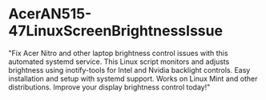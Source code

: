 # AcerAN515-47LinuxScreenBrightnessIssue
"Fix Acer Nitro and other laptop brightness control issues with this automated systemd service. This Linux script monitors and adjusts brightness using inotify-tools for Intel and Nvidia backlight controls. Easy installation and setup with systemd support. Works on Linux Mint and other distributions. Improve your display brightness control today!"
